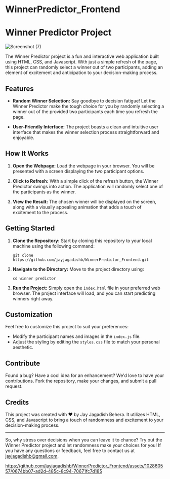 # WinnerPredictor_Frontend

# Winner Predictor Project

![Screenshot (7)](https://github.com/jayjagadishb/WinnerPredictor_Frontend/assets/102860557/b82e295d-1bb2-431b-8387-ba8c4bbc5a90)


The Winner Predictor project is a fun and interactive web application built using HTML, CSS, and Javascript. With just a simple refresh of the page, this project can randomly select a winner out of two participants, adding an element of excitement and anticipation to your decision-making process.

## Features

- **Random Winner Selection:** Say goodbye to decision fatigue! Let the Winner Predictor make the tough choice for you by randomly selecting a winner out of the provided two participants each time you refresh the page.

- **User-Friendly Interface:** The project boasts a clean and intuitive user interface that makes the winner selection process straightforward and enjoyable.

## How It Works

1. **Open the Webpage:** Load the webpage in your browser. You will be presented with a screen displaying the two participant options.

2. **Click to Refresh:** With a simple click of the refresh button, the Winner Predictor swings into action. The application will randomly select one of the participants as the winner.

3. **View the Result:** The chosen winner will be displayed on the screen, along with a visually appealing animation that adds a touch of excitement to the process.

## Getting Started

1. **Clone the Repository:** Start by cloning this repository to your local machine using the following command:
   ```
   git clone https://github.com/jayjagadishb/WinnerPredictor_Frontend.git
   ```

2. **Navigate to the Directory:** Move to the project directory using:
   ```
   cd winner predictor
   ```

3. **Run the Project:** Simply open the `index.html` file in your preferred web browser. The project interface will load, and you can start predicting winners right away.

## Customization

Feel free to customize this project to suit your preferences:

- Modify the participant names and images in the `index.js` file.
- Adjust the styling by editing the `styles.css` file to match your personal aesthetic.

## Contribute

Found a bug? Have a cool idea for an enhancement? We'd love to have your contributions. Fork the repository, make your changes, and submit a pull request.

## Credits

This project was created with ❤️ by Jay Jagadish Behera. It utilizes HTML, CSS, and Javascript to bring a touch of randomness and excitement to your decision-making process.

---

So, why stress over decisions when you can leave it to chance? Try out the Winner Predictor project and let randomness make your choices for you! If you have any questions or feedback, feel free to contact us at [jayjagadishb@gmail.com](mailto:email@example.com).



https://github.com/jayjagadishb/WinnerPredictor_Frontend/assets/102860557/0674bb07-ad2d-485c-8c94-70671fc7d185

